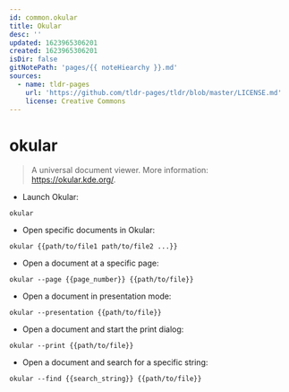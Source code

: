 ```yaml
---
id: common.okular
title: Okular
desc: ''
updated: 1623965306201
created: 1623965306201
isDir: false
gitNotePath: 'pages/{{ noteHiearchy }}.md'
sources:
  - name: tldr-pages
    url: 'https://github.com/tldr-pages/tldr/blob/master/LICENSE.md'
    license: Creative Commons
---
```

# okular

> A universal document viewer.
> More information: <https://okular.kde.org/>.

- Launch Okular:

`okular`

- Open specific documents in Okular:

`okular {{path/to/file1 path/to/file2 ...}}`

- Open a document at a specific page:

`okular --page {{page_number}} {{path/to/file}}`

- Open a document in presentation mode:

`okular --presentation {{path/to/file}}`

- Open a document and start the print dialog:

`okular --print {{path/to/file}}`

- Open a document and search for a specific string:

`okular --find {{search_string}} {{path/to/file}}`

